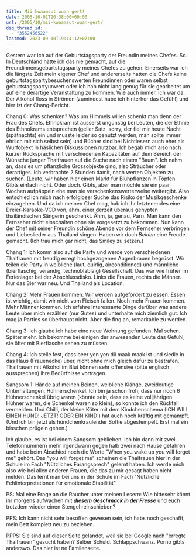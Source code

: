 ```yaml
---
title: Mii kwaamsut wuan gert!
date: 2005-10-01T20:38:00+00:00
url: /2005/10/mii-kwaamsut-wuan-gert/
dsq_thread_id:
  - "3552456522"
lastmod: 2023-09-10T19:14:12+07:00
---
```

Gestern war ich auf der Geburtstagsparty der Freundin meines Chefes. So. In Deutschland hätte ich das nie gemacht, auf die Freundinnensgeburtstagsparty meines Chefes zu gehen. Einerseits war ich die längste Zeit mein eigener Chef und andererseits hatten die Chefs keine geburtstagspartybesuchenswerten Freundinnen oder waren selbst geburtstagspartyunwert oder ich hab nicht lang genug für sie gearbeitet um auf eine derartige Veranstaltung zu kommen. Wie auch immer. Ich war da. Der Alkohol floss in Strömen (zumindest habe ich hinterher das Gefühl) und hier ist der Chang-Bericht.

Chang 0: Was schenken? Was um Himmels willen schenkt man denn der Frau des Chefs. Ethnokram ist äusserst ungünstig bei Leuten, die der Ethnie des Ethnokrams entsprechen (geiler Satz, sorry, der fiel mir heute Nacht (spätnachts) ein und musste leider so genutzt werden, man sollte immer ehrlich mit sich selbst sein) und Bücher sind bei Nichtlesern auch eher als Wurfobjekt in häslichen Diskussionen nutzbar. Ich begab mich also nach kurzer Rücksprache mit verschiedenen Kapazitäten auf dem Bereich der Wünsche junger Thaifrauen auf die Suche nach einem "Baum". Ich nahm an, dass es um pflanzliche Grossobjekte ging, also Sträucher oder derartiges. Ich verbrachte 2 Stunden damit, nach werten Objekten zu suchen. (Leute, wir haben hier einen Markt für Blühpflanzen in Töpfen. Gibts einfach nicht. Oder doch. Gibts, aber man möchte sie ein paar Wochen aufpäppeln ehe man sie verschenkenswerterweise weitergibt. Also entschied ich mich nach erfolgloser Suche das Risiko der Musikgeschenke einzugehen. Und da ich meinen Chef mag, hab ich ihr letztenendes eine Dreier-Karaoke-VCD von, ähm, einer derzeit überaus gehypten thailändischen Sängerin geschenkt. Ähm, ja, genau, Parn. Man kann den Fernseher nicht einschalten ohne sie vorgesetzt zu bekommen. Nun kann der Chef mit seiner Freundin schöne Abende vor dem Fernseher verbringen und Liebeslieder aus Thailand singen. Haben wir doch _Beiden_ eine Freude gemacht. (Ich trau mich gar nicht, das Smiley zu setzen.)

Chang 1: Ich komm also auf die Party und werde von verschiedenen Thaifrauen mit freudig erregt hochgezogenen Augenbrauen begrüsst. Wir teilen die Party in weibliche (laut, quirlig, airconditioned) und männliche (bierflaschig, verandig, technoblablaig) Gesellschaft. Das war wie früher im Ferienlager bei der Abschlussdisko. Links die Frauen, rechts die Männer. Nur das Bier war neu. Und Thailand als Location.

Chang 2: Mehr Frauen kommen. Wir werden aufgefordert zu essen. Essen ist wichtig, damit wir nicht vom Fleisch fallen. Noch mehr Frauen kommen. Mehr Männer kommen. Ich erfahre interessante Dinge darüber was andere Leute über mich erzählen (nur Gutes) und unterhalte mich ziemlich gut. Ich mag ja Parties so überhaupt nicht. Aber die fing an, remarkable zu werden.

Chang 3: Ich glaube ich habe eine neue Wohnung gefunden. Mal sehen. Später mehr. Ich bekomme bei einigen der anwesenden Leute das Gefühl, sie öfter mit Bierflasche sehen zu müssen.

Chang 4: Ich stelle fest, dass beer yen yen dii maak maak ist und siedle in das Haus (Frauenecke) über, nicht ohne mich gleich dafür zu bestrafen. Thaifrauen mit Alkohol im Blut können sehr offensive (bitte englisch aussprechen) ihre Bedürfnisse vortragen.

Sangsom 1: Hände auf meinen Beinen, weibliche Klänge, zweideutige Unterhaltungen, Hühnerschenkel. Ich bin ja schon froh, dass nur noch 6 Hühnerschenkel übrig waren (könnte sein, dass es keine volljährigen Hühner waren, die Schenkel waren so klein), so konnte ich den Rückfall vermeiden. Und Chilli, der kleine Köter mit dem Kindchenschema (ICH WILL EINEN HUND! JETZT! ODER EIN KIND!) hat auch noch kräftig mit gemampft. (Und ich bin jetzt als hündchenkraulender Softie abgestempelt. Erst mal ein bisschen prügeln gehen.)

Ich glaube, es ist bei einem Sangsom geblieben. Ich bin dann mit zwei Telefonnummern mehr irgendwann gegen halb zwei nach Hause gefahren und habe beim Abschied noch die Worte "When you wake up you will forget me" gehört. Das "you will forget me" scheinen die Thaifrauen hier in der Schule im Fach "Nützliches Farangsprech" gelernt haben. Ich werde mich also wie bei allen anderen Frauen, die das zu mir gesagt haben nicht melden. Das lernt man bei uns in der Schule im Fach "Nützliche Fehlinterpretationen für emotionale Stabilität".

PS: Mal eine Frage an die Raucher unter meinen Lesern: WIe bittesehr könnt ihr morgens aufwachen mit _**diesem Geschmack in der Fresse**_ und euch trotzdem wieder einen Stengel reinschieben?

PPS: Ich kann nicht sehr besoffen gewesen sein, ich habs noch geschafft, mein Bett komplett neu zu beziehen.

PPPS: Sie sind auf dieser Seite gelandet, weil sie bei Google nach "erregte Thaifrauen" gesucht haben? Selber Schuld. Schlappschwanz. Porno gibts anderswo. Das hier ist ne Familenseite.
